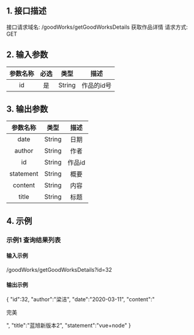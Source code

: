 ## 1. 接口描述
接口请求域名: /goodWorks/getGoodWorksDetails
获取作品详情
请求方式: GET

## 2. 输入参数
| 参数名称  | 必选  |  类型  |         描述         |
| :-------: | :---: | :----: | :------------------: |
| id | 是 | String | 作品的id号 |
## 3. 输出参数
| 参数名称 |  类型  |        描述        |
| :------: | :----: | :----------------: |
|  date   | String  |   日期   |
| author  | String | 作者 |
| id | String | 作品id |
| statement | String | 概要 |
| content | String | 内容 |
| title | String | 标题 |

## 4. 示例

### 示例1 查询结果列表

#### 输入示例

/goodWorks/getGoodWorksDetails?id=32

#### 输出示例

{
    "id":32,
    "author":"梁洁",
    "date":"2020-03-11",
    "content":"<p>完美</p>",
    "title":"蓝旭新版本2",
    "statement":"vue+node"
}